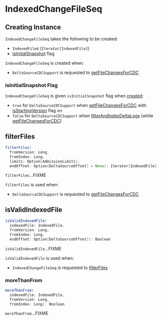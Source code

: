 # IndexedChangeFileSeq

## Creating Instance

`IndexedChangeFileSeq` takes the following to be created:

* <span id="fileActionsItr"> `IndexedFile`s (`Iterator[IndexedFile]`)
* [isInitialSnapshot](#isInitialSnapshot) flag

`IndexedChangeFileSeq` is created when:

* `DeltaSourceCDCSupport` is requested to [getFileChangesForCDC](DeltaSourceCDCSupport.md#getFileChangesForCDC)

### <span id="isInitialSnapshot"> isInitialSnapshot Flag

`IndexedChangeFileSeq` is given `isInitialSnapshot` flag when [created](#creating-instance):

* `true` for `DeltaSourceCDCSupport` when [getFileChangesForCDC](DeltaSourceCDCSupport.md#getFileChangesForCDC) with [isStartingVersion](DeltaSourceCDCSupport.md#getFileChangesForCDC-isStartingVersion) flag on
* `false` for `DeltaSourceCDCSupport` when [filterAndIndexDeltaLogs](DeltaSourceCDCSupport.md#filterAndIndexDeltaLogs) (while [getFileChangesForCDC](DeltaSourceCDCSupport.md#getFileChangesForCDC))

## <span id="filterFiles"> filterFiles

```scala
filterFiles(
  fromVersion: Long,
  fromIndex: Long,
  limits: Option[AdmissionLimits],
  endOffset: Option[DeltaSourceOffset] = None): Iterator[IndexedFile]
```

`filterFiles`...FIXME

`filterFiles` is used when:

* `DeltaSourceCDCSupport` is requested to [getFileChangesForCDC](DeltaSourceCDCSupport.md#getFileChangesForCDC)

## <span id="isValidIndexedFile"> isValidIndexedFile

```scala
isValidIndexedFile(
  indexedFile: IndexedFile,
  fromVersion: Long,
  fromIndex: Long,
  endOffset: Option[DeltaSourceOffset]): Boolean
```

`isValidIndexedFile`...FIXME

`isValidIndexedFile` is used when:

* `IndexedChangeFileSeq` is requested to [filterFiles](#filterFiles)

### <span id="moreThanFrom"> moreThanFrom

```scala
moreThanFrom(
  indexedFile: IndexedFile,
  fromVersion: Long,
  fromIndex: Long): Boolean
```

`moreThanFrom`...FIXME
